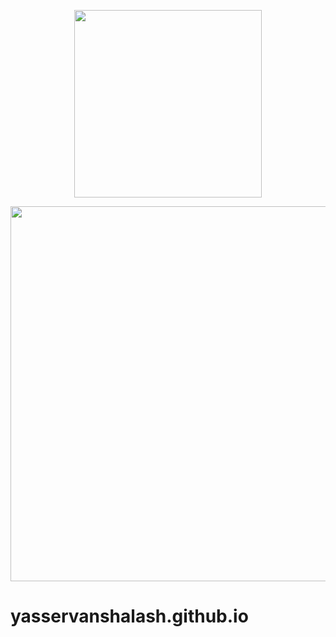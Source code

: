 <p align="center">
<img src="https://i.ibb.co/b1QqR6W/laptop-wave.png" width="300"/>
</p>
<p align="center">
<img src="https://i.ibb.co/4gjrj8M/Screenshot-2023-02-16-at-00-34-54.png" width="600"/>
</p>

# yasservanshalash.github.io
